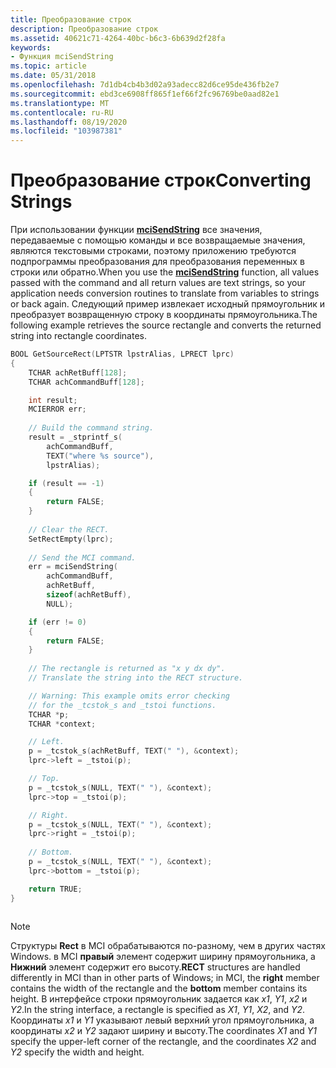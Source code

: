 ```yaml
---
title: Преобразование строк
description: Преобразование строк
ms.assetid: 40621c71-4264-40bc-b6c3-6b639d2f28fa
keywords:
- Функция mciSendString
ms.topic: article
ms.date: 05/31/2018
ms.openlocfilehash: 7d1db4cb4b3d02a93adecc82d6ce95de436fb2e7
ms.sourcegitcommit: ebd3ce6908ff865f1ef66f2fc96769be0aad82e1
ms.translationtype: MT
ms.contentlocale: ru-RU
ms.lasthandoff: 08/19/2020
ms.locfileid: "103987381"
---
```

# <a name="converting-strings"></a><span data-ttu-id="425bc-104">Преобразование строк</span><span class="sxs-lookup"><span data-stu-id="425bc-104">Converting Strings</span></span>

<span data-ttu-id="425bc-105">При использовании функции [**mciSendString**](/previous-versions//dd757161(v=vs.85)) все значения, передаваемые с помощью команды и все возвращаемые значения, являются текстовыми строками, поэтому приложению требуются подпрограммы преобразования для преобразования переменных в строки или обратно.</span><span class="sxs-lookup"><span data-stu-id="425bc-105">When you use the [**mciSendString**](/previous-versions//dd757161(v=vs.85)) function, all values passed with the command and all return values are text strings, so your application needs conversion routines to translate from variables to strings or back again.</span></span> <span data-ttu-id="425bc-106">Следующий пример извлекает исходный прямоугольник и преобразует возвращенную строку в координаты прямоугольника.</span><span class="sxs-lookup"><span data-stu-id="425bc-106">The following example retrieves the source rectangle and converts the returned string into rectangle coordinates.</span></span>


```C++
BOOL GetSourceRect(LPTSTR lpstrAlias, LPRECT lprc) 
{ 
    TCHAR achRetBuff[128]; 
    TCHAR achCommandBuff[128]; 

    int result;
    MCIERROR err;
 
    // Build the command string. 
    result = _stprintf_s(
        achCommandBuff, 
        TEXT("where %s source"), 
        lpstrAlias); 

    if (result == -1)
    {
        return FALSE;
    }
    
    // Clear the RECT.
    SetRectEmpty(lprc);
 
    // Send the MCI command. 
    err = mciSendString(
        achCommandBuff, 
        achRetBuff, 
        sizeof(achRetBuff), 
        NULL);

    if (err != 0)
    {
        return FALSE;
    }
        
    // The rectangle is returned as "x y dx dy". 
    // Translate the string into the RECT structure. 

    // Warning: This example omits error checking
    // for the _tcstok_s and _tstoi functions.
    TCHAR *p; 
    TCHAR *context;

    // Left.
    p = _tcstok_s(achRetBuff, TEXT(" "), &context);
    lprc->left = _tstoi(p);

    // Top.
    p = _tcstok_s(NULL, TEXT(" "), &context);
    lprc->top = _tstoi(p);

    // Right.
    p = _tcstok_s(NULL, TEXT(" "), &context);
    lprc->right = _tstoi(p);
    
    // Bottom.
    p = _tcstok_s(NULL, TEXT(" "), &context);
    lprc->bottom = _tstoi(p);

    return TRUE;
}
 
```



> [!Note]  
> <span data-ttu-id="425bc-107">Структуры **Rect** в MCI обрабатываются по-разному, чем в других частях Windows. в MCI **правый** элемент содержит ширину прямоугольника, а **Нижний** элемент содержит его высоту.</span><span class="sxs-lookup"><span data-stu-id="425bc-107">**RECT** structures are handled differently in MCI than in other parts of Windows; in MCI, the **right** member contains the width of the rectangle and the **bottom** member contains its height.</span></span> <span data-ttu-id="425bc-108">В интерфейсе строки прямоугольник задается как *x1*, *Y1*, *x2* и *Y2*.</span><span class="sxs-lookup"><span data-stu-id="425bc-108">In the string interface, a rectangle is specified as *X1*, *Y1*, *X2*, and *Y2*.</span></span> <span data-ttu-id="425bc-109">Координаты *x1* и *Y1* указывают левый верхний угол прямоугольника, а координаты *x2* и *Y2* задают ширину и высоту.</span><span class="sxs-lookup"><span data-stu-id="425bc-109">The coordinates *X1* and *Y1* specify the upper-left corner of the rectangle, and the coordinates *X2* and *Y2* specify the width and height.</span></span>

 

 

 